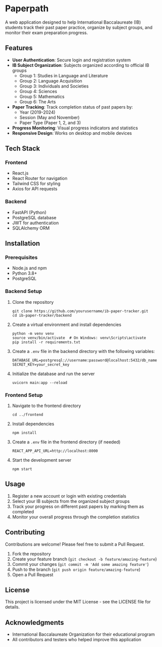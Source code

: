 # Paperpath

A web application designed to help International Baccalaureate (IB) students track their past paper practice, organize by subject groups, and monitor their exam preparation progress.

## Features

- **User Authentication**: Secure login and registration system
- **IB Subject Organization**: Subjects organized according to official IB groups
  - Group 1: Studies in Language and Literature
  - Group 2: Language Acquisition
  - Group 3: Individuals and Societies
  - Group 4: Sciences
  - Group 5: Mathematics
  - Group 6: The Arts
- **Paper Tracking**: Track completion status of past papers by:
  - Year (2019-2024)
  - Session (May and November)
  - Paper Type (Paper 1, 2, and 3)
- **Progress Monitoring**: Visual progress indicators and statistics
- **Responsive Design**: Works on desktop and mobile devices

## Tech Stack

### Frontend
- React.js
- React Router for navigation
- Tailwind CSS for styling
- Axios for API requests

### Backend
- FastAPI (Python)
- PostgreSQL database
- JWT for authentication
- SQLAlchemy ORM

## Installation

### Prerequisites
- Node.js and npm
- Python 3.8+
- PostgreSQL

### Backend Setup
1. Clone the repository
   ```
   git clone https://github.com/yourusername/ib-paper-tracker.git
   cd ib-paper-tracker/backend
   ```

2. Create a virtual environment and install dependencies
   ```
   python -m venv venv
   source venv/bin/activate  # On Windows: venv\Scripts\activate
   pip install -r requirements.txt
   ```

3. Create a `.env` file in the backend directory with the following variables:
   ```
   DATABASE_URL=postgresql://username:password@localhost:5432/db_name
   SECRET_KEY=your_secret_key
   ```

4. Initialize the database and run the server
   ```
   uvicorn main:app --reload
   ```

### Frontend Setup
1. Navigate to the frontend directory
   ```
   cd ../frontend
   ```

2. Install dependencies
   ```
   npm install
   ```

3. Create a `.env` file in the frontend directory (if needed)
   ```
   REACT_APP_API_URL=http://localhost:8000
   ```

4. Start the development server
   ```
   npm start
   ```

## Usage

1. Register a new account or login with existing credentials
2. Select your IB subjects from the organized subject groups
3. Track your progress on different past papers by marking them as completed
4. Monitor your overall progress through the completion statistics

## Contributing

Contributions are welcome! Please feel free to submit a Pull Request.

1. Fork the repository
2. Create your feature branch (`git checkout -b feature/amazing-feature`)
3. Commit your changes (`git commit -m 'Add some amazing feature'`)
4. Push to the branch (`git push origin feature/amazing-feature`)
5. Open a Pull Request

## License

This project is licensed under the MIT License - see the LICENSE file for details.

## Acknowledgments

- International Baccalaureate Organization for their educational program
- All contributors and testers who helped improve this application
